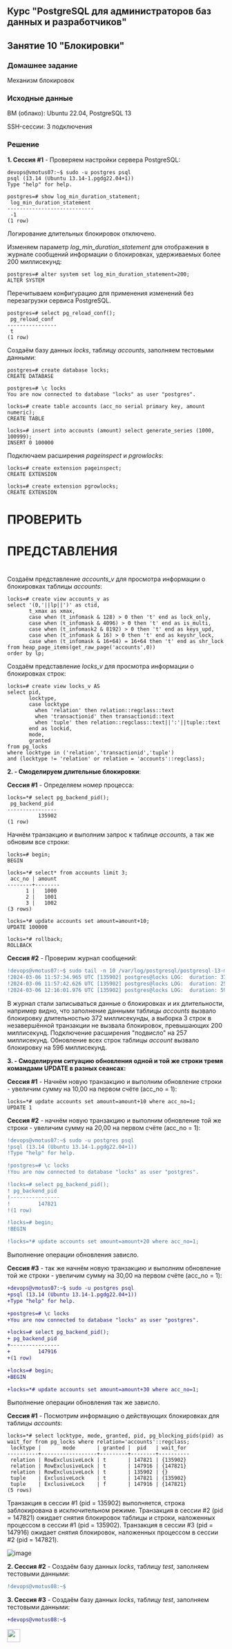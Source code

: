 ## Курс "PostgreSQL для администраторов баз данных и разработчиков"

## Занятие 10 "Блокировки"

### Домашнее задание
Механизм блокировок

### Исходные данные
ВМ (облако): Ubuntu 22.04, PostgreSQL 13

SSH-сессии: 3 подключения

### Решение

**1. Сессия #1** - Проверяем настройки сервера PostgreSQL:
```
devops@vmotus07:~$ sudo -u postgres psql
psql (13.14 (Ubuntu 13.14-1.pgdg22.04+1))
Type "help" for help.

postgres=# show log_min_duration_statement;
 log_min_duration_statement
----------------------------
 -1
(1 row)
```
Логирование длительных блокировок отключено.

Изменяем параметр _log_min_duration_statement_ для отображения в журнале сообщений информации о блокировках, удерживаемых более 200 миллисекунд:
```
postgres=# alter system set log_min_duration_statement=200;
ALTER SYSTEM
```

Перечитываем конфигурацию для применения изменений без перезагрузки сервиса PostgreSQL.
```
postgres=# select pg_reload_conf();
 pg_reload_conf
----------------
 t
(1 row)
```

Создаём базу данных _locks_, таблицу _accounts_, заполняем тестовыми данными:
```
postgres=# create database locks;
CREATE DATABASE

postgres=# \c locks
You are now connected to database "locks" as user "postgres".

locks=# create table accounts (acc_no serial primary key, amount numeric);
CREATE TABLE

locks=# insert into accounts (amount) select generate_series (1000, 100999);
INSERT 0 100000
```

Подключаем расширения _pageinspect_ и _pgrowlocks_:
```
locks=# create extension pageinspect;
CREATE EXTENSION

locks=# create extension pgrowlocks;
CREATE EXTENSION
```

# ПРОВЕРИТЬ
# ПРЕДСТАВЛЕНИЯ
#
#
#
#


Создаём представление _accounts_v_ для просмотра информации о блокировках таблицы _accounts_:
```
locks=# create view accounts_v as
select '(0,'||lp||')' as ctid,
       t_xmax as xmax,
       case when (t_infomask & 128) > 0 then 't' end as lock_only,
       case when (t_infomask & 4096) > 0 then 't' end as is_multi,
       case when (t_infomask2 & 8192) > 0 then 't' end as keys_upd,
       case when (t_infomask & 16) > 0 then 't' end as keyshr_lock,
       case when (t_infomask & 16+64) = 16+64 then 't' end as shr_lock
from heap_page_items(get_raw_page('accounts',0))
order by lp;
```

Создаём представление _locks_v_ для просмотра информации о блокировках строк:
```
locks=# create view locks_v AS
select pid,
       locktype,
       case locktype
         when 'relation' then relation::regclass::text
         when 'transactionid' then transactionid::text
         when 'tuple' then relation::regclass::text||':'||tuple::text
       end as lockid,
       mode,
       granted
from pg_locks
where locktype in ('relation','transactionid','tuple')
and (locktype != 'relation' or relation = 'accounts'::regclass);
```

**2. - Смоделируем длительные блокировки**:

**Сессия #1** - Определяем номер процесса:
```
locks=*# select pg_backend_pid();
 pg_backend_pid
----------------
          135902
(1 row)
```

Начнём транзакцию и выполним запрос к таблице _accounts_, а так же обновим все строки:
```
locks=# begin;
BEGIN

locks=*# select* from accounts limit 3;
 acc_no | amount
--------+--------
      1 |   1000
      2 |   1001
      3 |   1002
(3 rows)

locks=*# update accounts set amount=amount+10;
UPDATE 100000

locks=*# rollback;
ROLLBACK
```

**Сессия #2** - Проверим журнал сообщений:
```diff
!devops@vmotus07:~$ sudo tail -n 10 /var/log/postgresql/postgresql-13-main.log | grep duration
!2024-03-06 11:57:34.965 UTC [135902] postgres@locks LOG:  duration: 372.286 ms  statement: insert into accounts (amount) select generate_series (1000, 100999);
!2024-03-06 11:57:42.626 UTC [135902] postgres@locks LOG:  duration: 257.364 ms  statement: create extension pageinspect;
!2024-03-06 12:16:01.976 UTC [135902] postgres@locks LOG:  duration: 596.174 ms  statement: update accounts set amount=amount+10;
```
В журнал стали записываться данные о блокировках и их длительности, например видно, что заполнение данными таблицы _accounts_ вызвало блокировку длительностью 372 миллисекунды, а выборка 3 строк в незавершённой транзакции не вызвала блокировок, превышающих 200 миллисекунд. Подключение расширения "подвисло" на 257 миллисекунд. Обновление всех строк таблицы _account_ вызвало блокировку на 596 миллисекунд.

**3. - Смоделируем ситуацию обновления одной и той же строки тремя командами UPDATE в разных сеансах:**

**Сессия #1** - Начнём новую транзакцию и выполним обновление строки - увеличим сумму на 10,00 на первом счёте (acc_no = 1):
```
locks=*# update accounts set amount=amount+10 where acc_no=1;
UPDATE 1
```

**Сессия #2** - начнём новую транзакцию и выполним обновление той же строки - увеличим сумму на 20,00 на первом счёте (acc_no = 1):
```diff
!devops@vmotus07:~$ sudo -u postgres psql
!psql (13.14 (Ubuntu 13.14-1.pgdg22.04+1))
!Type "help" for help.

!postgres=# \c locks
!You are now connected to database "locks" as user "postgres".

!locks=# select pg_backend_pid();
! pg_backend_pid
!----------------
!         147821
!(1 row)

!locks=# begin;
!BEGIN

!locks=*# update accounts set amount=amount+20 where acc_no=1;
```
Выполнение операции обновления зависло.

**Сессия #3** - так же начнём новую транзакцию и выполним обновление той же строки - увеличим сумму на 30,00 на первом счёте (acc_no = 1):
```diff
+devops@vmotus07:~$ sudo -u postgres psql
+psql (13.14 (Ubuntu 13.14-1.pgdg22.04+1))
+Type "help" for help.

+postgres=# \c locks
+You are now connected to database "locks" as user "postgres".

+locks=# select pg_backend_pid();
+ pg_backend_pid
+----------------
+         147916
+(1 row)

+locks=# begin;
+BEGIN

+locks=*# update accounts set amount=amount+30 where acc_no=1;
```
Выполнение операции обновления так же зависло.

**Сессия #1** - Посмотрим информацию о действующих блокировках для таблицы _accounts_:
```
locks=*# select locktype, mode, granted, pid, pg_blocking_pids(pid) as wait_for from pg_locks where relation='accounts'::regclass;
 locktype |       mode       | granted |  pid   | wait_for
----------+------------------+---------+--------+----------
 relation | RowExclusiveLock | t       | 147821 | {135902}
 relation | RowExclusiveLock | t       | 147916 | {147821}
 relation | RowExclusiveLock | t       | 135902 | {}
 tuple    | ExclusiveLock    | t       | 147821 | {135902}
 tuple    | ExclusiveLock    | f       | 147916 | {147821}
(5 rows)
```
Транзакция в сессии #1 (pid = 135902) выполняется, строка заблокирована в исключительном режиме.
Транзакция в сессии #2 (pid = 147821) ожидает снятия блокировок таблицы и строки, наложенных процессом в сессии #1 (pid = 135902).
Транзакция в сессии #3 (pid = 147916) ожидает снятия блокировок, наложенных процессом в сессии #2 (pid = 147821).


![image](https://github.com/KstatyStudio/OTUS_PostgreSQL/assets/157008688/36e76dcc-72f3-4038-9b29-a0fb949f5e9f)



**2. Сессия #2** - Создаём базу данных _locks_, таблицу _test_, заполняем тестовыми данными:
```diff
!devops@vmotus08:~$
```

**3. Сессия #3** - Создаём базу данных _locks_, таблицу _test_, заполняем тестовыми данными:
```diff
+devops@vmotus08:~$
```






<code><img height="30" src="https://cdn.jsdelivr.net/npm/simple-icons@3.13.0/icons/postgresql.svg"></code>
